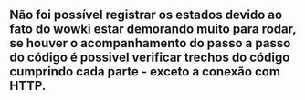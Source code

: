 ## Não foi possível registrar os estados devido ao fato do wowki estar demorando muito para rodar, se houver o acompanhamento do passo a passo do código é possivel verificar trechos do código cumprindo cada parte - exceto a conexão com HTTP.
